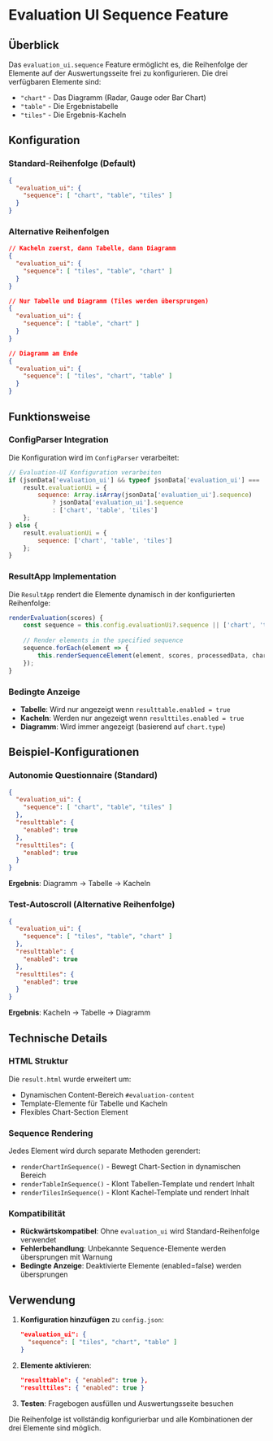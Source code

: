 # Evaluation UI Sequence Feature

## Überblick
Das `evaluation_ui.sequence` Feature ermöglicht es, die Reihenfolge der Elemente auf der Auswertungsseite frei zu konfigurieren. Die drei verfügbaren Elemente sind:

- `"chart"` - Das Diagramm (Radar, Gauge oder Bar Chart)
- `"table"` - Die Ergebnistabelle  
- `"tiles"` - Die Ergebnis-Kacheln

## Konfiguration

### Standard-Reihenfolge (Default)
```json
{
  "evaluation_ui": {
    "sequence": [ "chart", "table", "tiles" ]
  }
}
```

### Alternative Reihenfolgen
```json
// Kacheln zuerst, dann Tabelle, dann Diagramm
{
  "evaluation_ui": {
    "sequence": [ "tiles", "table", "chart" ]
  }
}

// Nur Tabelle und Diagramm (Tiles werden übersprungen)
{
  "evaluation_ui": {
    "sequence": [ "table", "chart" ]
  }
}

// Diagramm am Ende
{
  "evaluation_ui": {
    "sequence": [ "tiles", "chart", "table" ]
  }
}
```

## Funktionsweise

### ConfigParser Integration
Die Konfiguration wird im `ConfigParser` verarbeitet:

```javascript
// Evaluation-UI Konfiguration verarbeiten
if (jsonData['evaluation_ui'] && typeof jsonData['evaluation_ui'] === 'object') {
    result.evaluationUi = {
        sequence: Array.isArray(jsonData['evaluation_ui'].sequence) 
            ? jsonData['evaluation_ui'].sequence 
            : ['chart', 'table', 'tiles']
    };
} else {
    result.evaluationUi = {
        sequence: ['chart', 'table', 'tiles']
    };
}
```

### ResultApp Implementation
Die `ResultApp` rendert die Elemente dynamisch in der konfigurierten Reihenfolge:

```javascript
renderEvaluation(scores) {
    const sequence = this.config.evaluationUi?.sequence || ['chart', 'table', 'tiles'];
    
    // Render elements in the specified sequence
    sequence.forEach(element => {
        this.renderSequenceElement(element, scores, processedData, chartType);
    });
}
```

### Bedingte Anzeige
- **Tabelle**: Wird nur angezeigt wenn `resulttable.enabled = true`
- **Kacheln**: Werden nur angezeigt wenn `resulttiles.enabled = true`  
- **Diagramm**: Wird immer angezeigt (basierend auf `chart.type`)

## Beispiel-Konfigurationen

### Autonomie Questionnaire (Standard)
```json
{
  "evaluation_ui": {
    "sequence": [ "chart", "table", "tiles" ]
  },
  "resulttable": {
    "enabled": true
  },
  "resulttiles": {
    "enabled": true
  }
}
```
**Ergebnis**: Diagramm → Tabelle → Kacheln

### Test-Autoscroll (Alternative Reihenfolge)
```json
{
  "evaluation_ui": {
    "sequence": [ "tiles", "table", "chart" ]
  },
  "resulttable": {
    "enabled": true
  },
  "resulttiles": {
    "enabled": true
  }
}
```
**Ergebnis**: Kacheln → Tabelle → Diagramm

## Technische Details

### HTML Struktur
Die `result.html` wurde erweitert um:
- Dynamischen Content-Bereich `#evaluation-content`
- Template-Elemente für Tabelle und Kacheln
- Flexibles Chart-Section Element

### Sequence Rendering
Jedes Element wird durch separate Methoden gerendert:
- `renderChartInSequence()` - Bewegt Chart-Section in dynamischen Bereich
- `renderTableInSequence()` - Klont Tabellen-Template und rendert Inhalt
- `renderTilesInSequence()` - Klont Kachel-Template und rendert Inhalt

### Kompatibilität
- **Rückwärtskompatibel**: Ohne `evaluation_ui` wird Standard-Reihenfolge verwendet
- **Fehlerbehandlung**: Unbekannte Sequence-Elemente werden übersprungen mit Warnung
- **Bedingte Anzeige**: Deaktivierte Elemente (enabled=false) werden übersprungen

## Verwendung

1. **Konfiguration hinzufügen** zu `config.json`:
   ```json
   "evaluation_ui": {
     "sequence": [ "tiles", "chart", "table" ]
   }
   ```

2. **Elemente aktivieren**:
   ```json
   "resulttable": { "enabled": true },
   "resulttiles": { "enabled": true }
   ```

3. **Testen**: Fragebogen ausfüllen und Auswertungsseite besuchen

Die Reihenfolge ist vollständig konfigurierbar und alle Kombinationen der drei Elemente sind möglich.